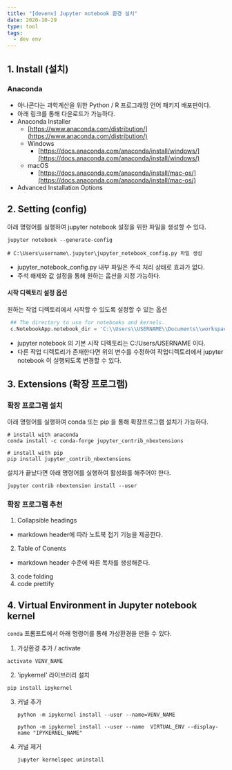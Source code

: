 ```yaml
---
title: "[devenv] Jupyter notebook 환경 설치"
date: 2020-10-29
type: tool
tags:
  - dev env
---
```


## 1. Install (설치)

### Anaconda

-   아나콘다는 과학계산을 위한 Python / R 프로그래밍 언어 패키지 배포판이다.
-   아래 링크를 통해 다운로드가 가능하다.
-   Anaconda Installer
    -   [https://www.anaconda.com/distribution/](https://www.anaconda.com/distribution/)
    -   Windows
        -   [https://docs.anaconda.com/anaconda/install/windows/](https://docs.anaconda.com/anaconda/install/windows/)
    -   macOS
        -   [https://docs.anaconda.com/anaconda/install/mac-os/](https://docs.anaconda.com/anaconda/install/mac-os/)
-   Advanced Installation Options

## 2. Setting (config)

아래 명령어를 실행하여 jupyter notebook 설정을 위한 파일을 생성할 수 있다.

```shell
jupyter notebook --generate-config

# C:\Users\username\.jupyter\jupyter_notebook_config.py 파일 생성
```

- jupyter\_notebook\_config.py 내부 파일은 주석 처리 상태로 효과가 없다.
- 주석 해제와 값 설정을 통해 원하는 옵션을 지정 가능하다.

#### 시작 디렉토리 설정 옵션

원하는 작업 디렉토리에서 시작할 수 있도록 설정할 수 있는 옵션

```python
 ## The directory to use for notebooks and kernels.
 c.NotebookApp.notebook_dir = 'C:\\Users\\USERNAME\\Documents\\workspace'
```

- jupyter notebook 의 기본 시작 디렉토리는 C:/Users/USERNAME 이다.
- 다른 작업 디렉토리가 존재한다면 위의 변수를 수정하여 작업디렉토리에서 jupyter notebook 이 실행되도록 변경할 수 있다.

## 3. Extensions (확장 프로그램)

### 확장 프로그램 설치

아래 명령어를 실행하여 conda 또는 pip 을 통해 확장프로그램 설치가 가능하다.

```shell
# install with anaconda 
conda install -c conda-forge jupyter_contrib_nbextensions 

# install with pip
pip install jupyter_contrib_nbextensions
```

설치가 끝났다면 아래 명령어를 실행하여 활성화를 해주어야 한다.

```shell
jupyter contrib nbextension install --user
```

### 확장 프로그램 추천

1. Collapsible headings
  -   markdown header에 따라 노트북 접기 기능을 제공한다.
2. Table of Conents
  - markdown header 수준에 따른 목차를 생성해준다.
3. code folding
4. code prettify

## 4. Virtual Environment in Jupyter notebook kernel

`conda` 프롬프트에서 아래 명령어를 통해 가상환경을 만들 수 있다.

1. 가상환경 추가 / activate
    
  ```shell
  activate VENV_NAME
  ```
    
2. 'ipykernel' 라이브러리 설치
    
  ```shell
  pip install ipykernel
  ```
    
3. 커널 추가
    
    ```shell
    python -m ipykernel install --user --name=VENV_NAME
    
    python -m ipykernel install --user --name  VIRTUAL_ENV --display-name "IPYKERNEL_NAME"
    ```
    
4. 커널 제거
    
    ```shell
    jupyter kernelspec uninstall
    ```